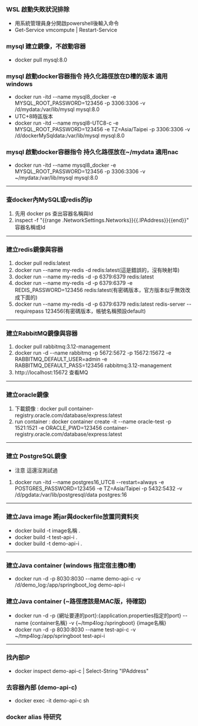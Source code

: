 ### WSL 啟動失敗狀況排除
- 用系統管理員身分開啟powershell後輸入命令
- Get-Service vmcompute | Restart-Service


### mysql 建立鏡像，不啟動容器
- docker pull mysql:8.0


### mysql 啟動docker容器指令 持久化路徑放在D槽的版本 適用windows

- docker run -itd --name mysql8_docker -e MYSQL_ROOT_PASSWORD=123456 -p 3306:3306 -v /d/mydata:/var/lib/mysql mysql:8.0
- UTC+8時區版本
- docker run -itd --name mysql8-UTC8-c -e MYSQL_ROOT_PASSWORD=123456 -e TZ=Asia/Taipei -p 3306:3306 -v /d/dockerMySqldata:/var/lib/mysql mysql:8.0

### mysql 啟動docker容器指令 持久化路徑放在~/mydata 適用nac

- docker run -itd --name mysql8_docker -e MYSQL_ROOT_PASSWORD=123456 -p 3306:3306 -v ~/mydata:/var/lib/mysql mysql:8.0

---

### 查docker內MySQL或redis的ip

1. 先用 docker ps 查出容器名稱與Id
2. inspect -f "{{range .NetworkSettings.Networks}}{{.IPAddress}}{{end}}" 容器名稱或Id 

---

### 建立redis鏡像與容器

1. docker pull redis:latest
2. docker run --name my-redis -d redis:latest(這是錯誤的，沒有映射埠)
3. docker run --name my-redis -d -p 6379:6379 redis:latest
4. docker run --name my-redis -d -p 6379:6379 -e REDIS_PASSWORD=123456 redis:latest(有密碼版本，官方版本似乎無效改成下面的)
5. docker run --name my-redis -d -p 6379:6379 redis:latest redis-server --requirepass 123456(有密碼版本，帳號名稱預設default)


---

### 建立RabbitMQ鏡像與容器

1. docker pull rabbitmq:3.12-management
2. docker run -d --name rabbitmq -p 5672:5672  -p 15672:15672  -e RABBITMQ_DEFAULT_USER=admin -e RABBITMQ_DEFAULT_PASS=123456 rabbitmq:3.12-management
3. http://localhost:15672 查看MQ

---

### 建立oracle鏡像

1. 下載鏡像 :  docker pull container-registry.oracle.com/database/express:latest
2. run container : docker container create -it --name oracle-test  -p 1521:1521  -e ORACLE_PWD=123456  container-registry.oracle.com/database/express:latest

---

###  建立 PostgreSQL鏡像

- 注意 這還沒測試過
1. docker run -itd --name postgres16_UTC8 --restart=always -e POSTGRES_PASSWORD=123456 -e TZ=Asia/Taipei -p 5432:5432 -v /d/pgdata:/var/lib/postgresql/data postgres:16



---

###  建立Java image 將jar與dockerfile放置同資料夾
- docker build -t image名稱 .
- docker build -t test-api-i .
- docker build -t demo-api-i .

---

###  建立Java container (windows 指定宿主機D槽)
-  docker run -d -p 8030:8030 --name demo-api-c -v /d/demo_log:/app/springboot_log demo-api-i

###  建立Java container (~路徑應該是MAC版，待確認)
- docker run -d -p {網址要連的port}:{application.properties指定的port} --name {container名稱} -v {~/tmp4log:/springboot} {image名稱}
- docker run -d -p 8030:8030 --name test-api-c -v ~/tmp4log:/app/springboot test-api-i

---

### 找內部IP
- docker inspect demo-api-c | Select-String "IPAddress"

### 去容器內部 (demo-api-c)
- docker exec -it demo-api-c sh

### docker alias 待研究
